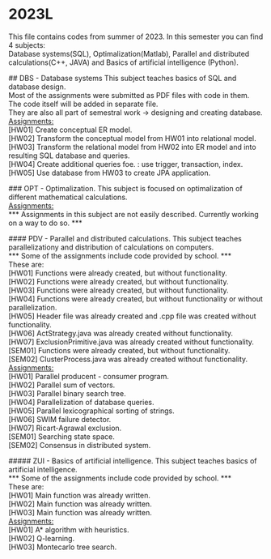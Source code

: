 # 2023L
<p>
This file contains codes from summer of 2023. 
In this semester you can find 4 subjects: <br>
Database systems(SQL), Optimalization(Matlab), Parallel and distributed calculations(C++, JAVA) and Basics of artificial intelligence (Python). <br>
</p>

<p>
## DBS - Database systems
This subject teaches basics of SQL and database design. <br>
<!--- Přepsat po přidání kódu --->
Most of the assignments were submitted as PDF files with code in them. The code itself will be added in separate file. <br>
They are also all part of semestral work -> designing and creating database. <br>
<u>
Assignments: <br>
</u>
<!--- Přidat kód databáze --->
[HW01] Create conceptual ER model. <br>
[HW02] Transform the conceptual model from HW01 into relational model. <br>
[HW03] Transform the relational model from HW02 into ER model and into resulting SQL database and queries. <br>
[HW04] Create additional queries foe. : use trigger, transaction, index. <br>
[HW05] Use database from HW03 to create JPA application. <br>
</p>

<p>
### OPT - Optimalization.
This subject is focused on optimalization of different mathematical calculations. <br>
<u>
Assignments: <br>
</u>
*** Assignments in this subject are not easily described. Currently working on a way to do so. *** <br>
<!--- 
[HW01] <br>
[HW02] <br>
[HW03] <br>
[HW04] <br>
[HW05] <br>
[HW06] <br>
--->
</p>

<p>
#### PDV - Parallel and distributed calculations.
This subject teaches parallelizationy and distribution of calculations on computers. <br>
*** Some of the assignments include code provided by school. *** <br>
These are: <br>
[HW01] Functions were already created, but without functionality. <br>
[HW02] Functions were already created, but without functionality. <br>
[HW03] Functions were already created, but without functionality. <br>
[HW04] Functions were already created, but without functionality or without parallelization. <br>
[HW05] Header file was already created and .cpp file was created without functionality. <br>
[HW06] ActStrategy.java was already created without functionality. <br>
[HW07] ExclusionPrimitive.java was already created without functionality. <br>
[SEM01] Functions were already created, but without functionality. <br>
[SEM02] ClusterProcess.java was already created without functionality. <br>
<u>
Assignments: <br>
</u>
[HW01] Parallel producent - consumer program. <br>
[HW02] Parallel sum of vectors. <br>
[HW03] Parallel binary search tree. <br>
[HW04] Parallelization of database queries. <br>
[HW05] Parallel lexicographical sorting of strings. <br>
[HW06] SWIM failure detector. <br>
[HW07] Ricart-Agrawal exclusion. <br>
[SEM01] Searching state space. <br>
[SEM02] Consensus in distributed system. <br>
</p>

<p>
##### ZUI - Basics of artificial intelligence.
This subject teaches basics of artificial intelligence. <br>
*** Some of the assignments include code provided by school. *** <br>
These are: <br>
[HW01] Main function was already written. <br>
[HW02] Main function was already written. <br>
[HW03] Main function was already written. <br>
<u>
Assignments: <br>
</u>
[HW01] A* algorithm with heuristics. <br>
[HW02] Q-learning. <br>
[HW03] Montecarlo tree search. <br>
</p>